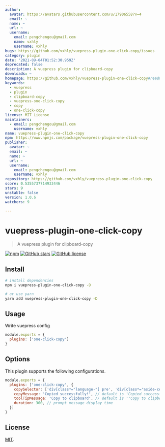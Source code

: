```yaml
---
author:
  avatar: https://avatars.githubusercontent.com/u/17906558?v=4
  email: ~
  name: ~
  url: ~
  username:
    email: pengchengou@gmail.com
    name: vxhly
    username: vxhly
bugs: https://github.com/vxhly/vuepress-plugin-one-click-copy/issues
category: plugin
date: '2021-09-04T01:52:30.959Z'
deprecated: false
description: A vuepress plugin for clipboard-copy
downloads: ~
homepage: https://github.com/vxhly/vuepress-plugin-one-click-copy#readme
keywords:
  - vuepress
  - plugin
  - clipboard-copy
  - vuepress-one-click-copy
  - copy
  - one-click-copy
license: MIT License
maintainers:
  - email: pengchengou@gmail.com
    username: vxhly
name: vuepress-plugin-one-click-copy
npm: https://www.npmjs.com/package/vuepress-plugin-one-click-copy
publisher:
  avatar: ~
  email: ~
  name: ~
  url: ~
  username:
    email: pengchengou@gmail.com
    username: vxhly
repository: https://github.com/vxhly/vuepress-plugin-one-click-copy
score: 0.5355737714933446
stars: 9
unstable: false
version: 1.0.6
watchers: 9

---
```


# vuepress-plugin-one-click-copy

> A vuepress plugin for clipboard-copy

[![npm](https://img.shields.io/npm/v/vuepress-plugin-one-click-copy.svg)](https://www.npmjs.com/package/vuepress-plugin-one-click-copy)
[![GitHub stars](https://img.shields.io/github/stars/vxhly/vuepress-plugin-one-click-copy)](https://github.com/vxhly/vuepress-plugin-one-click-copy/stargazers)
[![GitHub license](https://img.shields.io/github/license/vxhly/vuepress-plugin-one-click-copy)](https://github.com/vxhly/vuepress-plugin-one-click-copy/blob/master/LICENSE)

## Install

``` bash
# install dependencies
npm i vuepress-plugin-one-click-copy -D

# or use yarn
yarn add vuepress-plugin-one-click-copy -D
```

## Usage

Write vuepress config

``` javascript
module.exports = {
  plugins: ['one-click-copy']
}
```

## Options

This plugin supports the following configurations.

``` javascript
module.exports = {
  plugins: ['one-click-copy', {
    copySelector: ['div[class*="language-"] pre', 'div[class*="aside-code"] aside'], // String or Array
    copyMessage: 'Copied successfully!', // default is 'Copied successfully!'
    toolTipMessage: 'Copy to clipboard', // default is ''Copy to clipboard'
    duration: 300, // prompt message display time
  }]
}
```

## License

[MIT](https://github.com/vxhly/vuepress-plugin-one-click-copy/blob/master/LICENSE).
